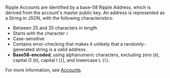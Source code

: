 Ripple Accounts are identified by a base-58 Ripple Address, which is derived from the account's master public key. An address is represented as a String in JSON, with the following characteristics:

* Between 25 and 35 characters in length
* Starts with the character `r`
* Case-sensitive
* Contains error-checking that makes it unlikely that a randomly-generated string is a valid address.
* **Base58-encoded**, using alphanumeric characters, excluding zero (`0`), capital O (`O`), capital I (`I`), and lowercase L (`l`).

For more information, see [Accounts](concept-accounts.html).
